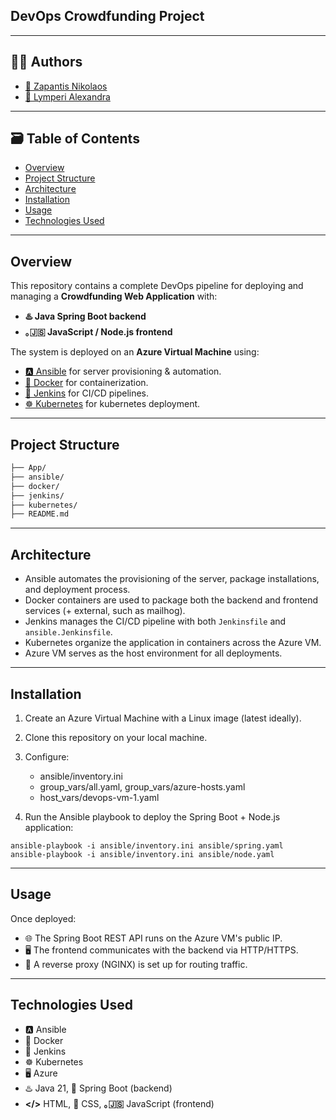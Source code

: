 ## DevOps Crowdfunding Project

---

## 👨‍💻 Authors

- [🔗 Zapantis Nikolaos](https://github.com/NikosZapantis)
- [🔗 Lymperi Alexandra](https://github.com/alexandralymperi)

---

## 🗃️ Table of Contents

- [Overview](#overview)
- [Project Structure](#project-structure)
- [Architecture](#architecture)
- [Installation](#installation)
- [Usage](#usage)
- [Technologies Used](#technologies-used)

---

## Overview

This repository contains a complete DevOps pipeline for deploying and managing a **Crowdfunding Web Application** with:

- **♨️ Java Spring Boot backend**
- **｡🇯‌🇸 JavaScript / Node.js frontend**

The system is deployed on an **Azure Virtual Machine** using:

- [🅰️ Ansible](https://www.ansible.com/) for server provisioning & automation.
- [🐋 Docker](https://www.docker.com/) for containerization.  
- [🧩 Jenkins](https://www.jenkins.io/) for CI/CD pipelines.  
- [☸️ Kubernetes](https://kubernetes.io/) for kubernetes deployment.  

---

## Project Structure

```bash
├── App/
├── ansible/
├── docker/
├── jenkins/
├── kubernetes/
├── README.md 
```

---

## Architecture

- Ansible automates the provisioning of the server, package installations, and deployment process.
- Docker containers are used to package both the backend and frontend services (+ external, such as mailhog).
- Jenkins manages the CI/CD pipeline with both `Jenkinsfile` and `ansible.Jenkinsfile`.
- Kubernetes organize the application in containers across the Azure VM.
- Azure VM serves as the host environment for all deployments.

---

## Installation

1. Create an Azure Virtual Machine with a Linux image (latest ideally).
2. Clone this repository on your local machine.
3. Configure:
    - ansible/inventory.ini
    - group_vars/all.yaml, group_vars/azure-hosts.yaml
    - host_vars/devops-vm-1.yaml

4. Run the Ansible playbook to deploy the Spring Boot + Node.js application:

```
ansible-playbook -i ansible/inventory.ini ansible/spring.yaml
ansible-playbook -i ansible/inventory.ini ansible/node.yaml
```

---

## Usage

Once deployed:
- 🌐 The Spring Boot REST API runs on the Azure VM's public IP.
- 🖥️ The frontend communicates with the backend via HTTP/HTTPS.
- 🔁 A reverse proxy (NGINX) is set up for routing traffic.

---

## Technologies Used

- 🅰️ Ansible
- 🐋 Docker
- 🧩 Jenkins
- ☸️ Kubernetes
- 🖥️ Azure
- ♨️ Java 21, 🌱 Spring Boot (backend)
- **</>** HTML, 🎨 CSS, **｡🇯‌🇸**‌ JavaScript (frontend)

